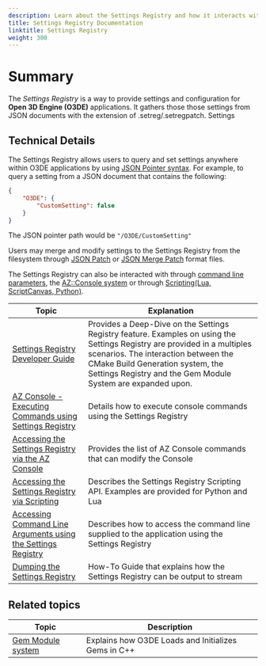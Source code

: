 ```yaml
---
description: Learn about the Settings Registry and how it interacts with Core Systems such as the Console and Gem Systems
title: Settings Registry Documentation
linktitle: Settings Registry
weight: 300
---
```



# Summary
The *Settings Registry* is a way to provide settings and configuration for **Open 3D Engine (O3DE)** applications.
It gathers those those settings from JSON documents with the extension of .setreg/.setregpatch.
Settings

## Technical Details
The Settings Registry allows users to query and set settings anywhere within O3DE applications by using [JSON Pointer syntax](https://tools.ietf.org/html/rfc6901).
For example, to query a setting from a JSON document that contains the following:
```JSON
{
    "O3DE": {
        "CustomSetting": false
    }
}
```
The JSON pointer path would be `"/O3DE/CustomSetting"`

Users may merge and modify settings to the Settings Registry from the filesystem through [JSON Patch](https://tools.ietf.org/html/rfc6902) or [JSON Merge Patch](https://tools.ietf.org/html/rfc7386) format files.

The Settings Registry can also be interacted with through [command line parameters](./settings-registry-override-query-command-line.md), the [AZ::Console system](./settings-registry-how-to-use-scripting-languages.md) or through [Scripting(Lua, ScriptCanvas, Python)](./settings-registry-how-to-use-scripting-languages.md).


| Topic | Explanation |
| - | - |
| [Settings Registry Developer Guide](./settings-registry-developer-documentation.md) | Provides a Deep-Dive on the Settings Registry feature. Examples on using the Settings Registry are provided in a multiples scenarios. The interaction between the CMake Build Generation system, the Settings Registry and the Gem Module System are expanded upon. |
| [AZ Console - Executing Commands using Settings Registry](./az-console-how-to-use-settings-registry.md) | Details how to execute console commands using the Settings Registry |
| [Accessing the Settings Registry via the AZ Console](./settings-registry-how-to-use-az-console.md) | Provides the list of AZ Console commands that can modify the Console |
| [Accessing the Settings Registry via Scripting](./settings-registry-how-to-use-scripting-languages) | Describes the Settings Registry Scripting API. Examples are provided for Python and Lua |
| [Accessing Command Line Arguments using the Settings Registry](./settings-registry-override-query-command-line) | Describes how to access the command line supplied to the application using the Settings Registry |
| [Dumping the Settings Registry](./settings-registry-how-to-dump-settings-registry) | How-To Guide that explains how the Settings Registry can be output to stream |



## Related topics

| Topic | Description |
| --- | --- |
| [Gem Module system](/docs/user-guide/programming/gems/overview/) | Explains how O3DE Loads and Initializes Gems in C++ |

